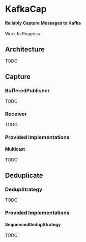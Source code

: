 # KafkaCap
#### Reliably Capture Messages to Kafka 

Work In Progress



## Architecture
TODO



## Capture

 ### BufferedPublisher
 TODO 
 
 ### Receiver
 TODO

 ### Provided Implementations

 #### Multicast
 TODO



## Deduplicate

 ### DedupStrategy
 TODO

 ### Provided Implementations

  #### SequencedDedupStrategy
  TODO
